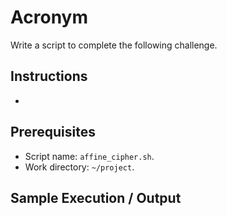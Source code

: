 # Acronym

Write a script to complete the following challenge.

## Instructions

-

## Prerequisites

- Script name: `affine_cipher.sh`.
- Work directory: `~/project`.

## Sample Execution / Output
